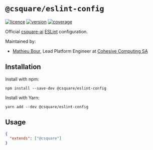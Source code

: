 # `@csquare/eslint-config`

[![licence](https://img.shields.io/github/license/csquare-ai/eslint-config)](LICENSE)
[![version](https://img.shields.io/npm/v/@csquare/eslint-config)](https://www.npmjs.com/package/@csquare/eslint-config)
[![coverage](https://img.shields.io/codecov/c/github/csquare-ai/eslint-config)](https://app.codecov.io/gh/csquare-ai/eslint-config)

Official [csquare-ai](https://github.com/csquare-ai) [ESLint](https://eslint.org) configuration.

Maintained by:

- [Mathieu Bour](https://github.com/mathieu-bour), Lead Platform Engineer at [Cohesive Computing SA](https://csquare.ai)

## Installation

Install with npm:

```shell
npm install --save-dev @csquare/eslint-config
```

Install with Yarn:

```shell
yarn add --dev @csquare/eslint-config
```

## Usage

```json
{
  "extends": ["@csquare"]
}
```
